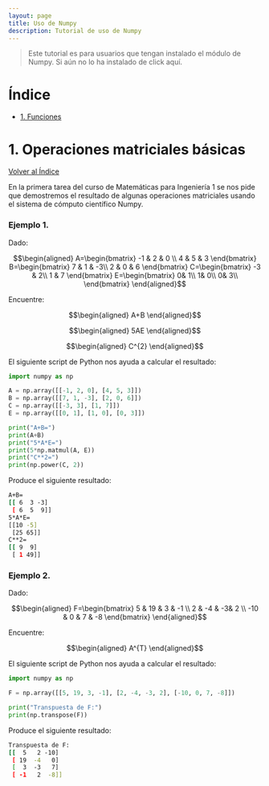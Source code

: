 ```yaml
---
layout: page
title: Uso de Numpy
description: Tutorial de uso de Numpy
---
```

> Este tutorial es para usuarios que tengan instalado el módulo de Numpy. Si aún no lo ha instalado de click aquí.

# Índice
- [1. Funciones](#1.-funciones)


# 1. Operaciones matriciales básicas
[Volver al Índice](#índice)

En la primera tarea del curso de Matemáticas para Ingeniería 1 se nos pide que demostremos el resultado de algunas operaciones matriciales usando el sistema de cómputo científico Numpy.

### Ejemplo 1.

Dado:

$$\begin{aligned}
A=\begin{bmatrix}
-1 & 2 & 0 \\
4 & 5 & 3 
\end{bmatrix}
B=\begin{bmatrix}
7 & 1 & -3\\
2 & 0 & 6 
\end{bmatrix}
C=\begin{bmatrix}
-3 & 2\\
1 & 7
\end{bmatrix}
E=\begin{bmatrix}
 0& 1\\
 1& 0\\
 0& 3\\
\end{bmatrix}
\end{aligned}$$

Encuentre:

$$\begin{aligned}
A+B
\end{aligned}$$

$$\begin{aligned}
5AE
\end{aligned}$$

$$\begin{aligned}
C^{2}
\end{aligned}$$

El siguiente script de Python nos ayuda a calcular el resultado:

```python
import numpy as np

A = np.array([[-1, 2, 0], [4, 5, 3]])
B = np.array([[7, 1, -3], [2, 0, 6]])
C = np.array([[-3, 3], [1, 7]])
E = np.array([[0, 1], [1, 0], [0, 3]])

print("A+B=")
print(A+B)
print("5*A*E=")
print(5*np.matmul(A, E))
print("C**2=")
print(np.power(C, 2))
```

Produce el siguiente resultado:
```bash
A+B=
[[ 6  3 -3]
 [ 6  5  9]]
5*A*E=
[[10 -5]
 [25 65]]
C**2=
[[ 9  9]
 [ 1 49]]
```

### Ejemplo 2.

Dado:

$$\begin{aligned}
F=\begin{bmatrix}
5 & 19 & 3 & -1 \\
2 & -4 & -3&  2 \\
-10 & 0 & 7 & -8
\end{bmatrix}
\end{aligned}$$

Encuentre:

$$\begin{aligned}
A^{T}
\end{aligned}$$

El siguiente script de Python nos ayuda a calcular el resultado:

```python
import numpy as np

F = np.array([[5, 19, 3, -1], [2, -4, -3, 2], [-10, 0, 7, -8]])

print("Transpuesta de F:")
print(np.transpose(F))
```

Produce el siguiente resultado:
```bash
Transpuesta de F:
[[  5   2 -10]
 [ 19  -4   0]
 [  3  -3   7]
 [ -1   2  -8]]
```

<!-- Note: this is how to write a comment in HTML. Everything in here won't show up on your webpage.-->

<!--
To increase the size of the title, use fewer # in front of the paper title.
To decrease the size of the title, use more #. 
To remove the italics, remove the * before and after the description
To remove the underline from the title, remove the <u> tags (<u> and </u>)
-->
